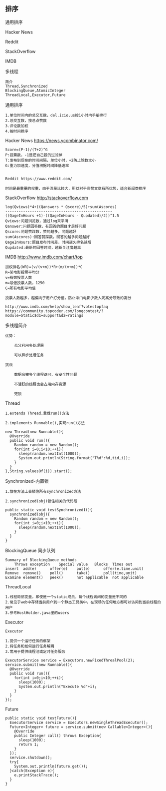 ## 排序

通用排序

Hacker News

Reddit

StackOverflow

IMDB


多线程

    简介
    Thread,Synchronized
    BlockingQueue,AtomicInteger
    ThreadLocal,Executor,Future

通用排序

    1.单位时间内的总交互数，del.icio.us按1小时内手册排行
    2.总交互数，按总点赞数
    3.评论数加权
    4.按时间排序


Hacker News https://news.ycombinator.com/

    Score=(P-1)/(T+2)^G
    P:投票数，-1是把自己投的过滤掉
    T:发布到现在的时间间隔，单位小时，+2防止除数太小
    G:重力加速度，分值根据时间降低速率


    Reddit https://www.reddit.com/

    时间是最重要的权重，由于流量比较大，所以对于高赞文章有所优势，适合新闻类排序

StackOverflow http://stackoverflow.com

    log(Qviews)*4+((Qanswers * Qscore)/5)+sum(Ascores)
    ------------------------------------------------
    ((QageInHours +1)-((QageInHours - Qupdated)/2))^1.5
    Qviews:问题浏览数，通过log来平滑
    Qanswer:问题回答数，有回答的题目才是好问题
    Qscore:问题赞踩数，赞的越多，问题越好
    sum(Ascores):回答赞踩数，回答的越多问题越好
    QageInHours:题目发布时间差，时间越久排名越后
    Qupdated:最新的回答时间，越新关注度越高



IMDB http://www.imdb.com/chart/top

    加权排名(WR)=(v/(v+m))*R+(m/(v+m))*C
    R=某电影投票平均分
    v=有效投票人数
    m=最低投票人数，1250
    C=所有电影平均值

    投票人数越多，越偏向于用户打分值，防止冷门电影少数人呢高分导致的高分

    http://www.imdb.com/help/show_leaf?votestopfaq
    https://community.topcoder.com/longcontest/?module=Static$d1=support&d2=ratings



多线程简介

    优势：

        充分利用多处理器

        可以异步处理任务

    挑战

        数据会被多个线程访问，有安全性问题

        不活跃的线程也会占用内存资源

        死锁


Thread

    1.extends Thread,重载run()方法

    2.implements Runnable(),实现run()方法

    new Thread(new Runnable(){
      @Override
      public void run(){
        Random random = new Random();
        for(int i=0;i<10;++i){
          sleep(random.nextInt(1000));
          System.out.println(String.format("T%d":%d,tid,i));
        }
      }
    },String.valuesOf(i)).start();


Synchronized-内置锁

    1.放在方法上会锁住所有synchronized方法

    2.synchronized(obj)锁住相关的代码段

    public static void testSynchronized1(){
      synchronized(obj){
        Random random = new Random();
        for(int i=0;i<10;++i){
          sleep(random.nextInt(1000));
        }
      }
    }


BlockingQueue 同步队列

    Summary of BlockingQueue methods
        Throws exception	Special value	Blocks	Times out
    insert	add(e)		offer(e)	put(e)		offer(e.time.unit)
    Remove	remove()	poll()		take()		poll(time,unit)
    Examine	element()	peek()		not applicable	not applicable


ThreadLocal

    1.线程局部变量，即使是一个static成员，每个线程访问的变量是不同的
    2.常见于web中存储当前用户到一个静态工具类中，在现场的任何地方都可以访问到当前线程的用户
    3.参考HostHolder.java里的users


Executor

    Executor

    1.提供一个运行任务的框架
    2.将任务和如何运行任务解耦
    3.常用于提供线程池或定时任务服务

    ExecutorService service = Executors.newFixedThrealPool(2);
    service.submit(new Runnable(){
      @Override
      public void run(){
        for(int i=0;i<10;++i){
          sleep(1000);
          System.out.println("Execute %d"+i);
        }
      }
    });


Future

    public static void testFuture(){
      ExecutorService service = Executors.newSingleThreadExecutor();
      Future<Integer> future = service.submit(new Callable<Integer>(){
        @Override
        public Integer call() throws Exception{
          sleep(1000);
          return 1;
        }
      });
      service.shutdown();
      try{
        System.out.println(future.get());
      }catch(Exception e){
        e.printStackTrace();
      }
    }
